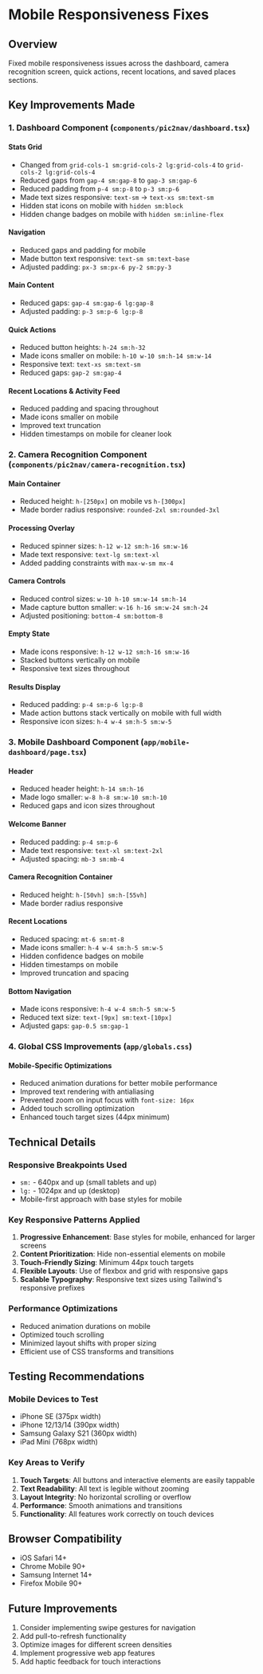 # Mobile Responsiveness Fixes

## Overview
Fixed mobile responsiveness issues across the dashboard, camera recognition screen, quick actions, recent locations, and saved places sections.

## Key Improvements Made

### 1. Dashboard Component (`components/pic2nav/dashboard.tsx`)

#### Stats Grid
- Changed from `grid-cols-1 sm:grid-cols-2 lg:grid-cols-4` to `grid-cols-2 lg:grid-cols-4`
- Reduced gaps from `gap-4 sm:gap-8` to `gap-3 sm:gap-6`
- Reduced padding from `p-4 sm:p-8` to `p-3 sm:p-6`
- Made text sizes responsive: `text-sm` → `text-xs sm:text-sm`
- Hidden stat icons on mobile with `hidden sm:block`
- Hidden change badges on mobile with `hidden sm:inline-flex`

#### Navigation
- Reduced gaps and padding for mobile
- Made button text responsive: `text-sm sm:text-base`
- Adjusted padding: `px-3 sm:px-6 py-2 sm:py-3`

#### Main Content
- Reduced gaps: `gap-4 sm:gap-6 lg:gap-8`
- Adjusted padding: `p-3 sm:p-6 lg:p-8`

#### Quick Actions
- Reduced button heights: `h-24 sm:h-32`
- Made icons smaller on mobile: `h-10 w-10 sm:h-14 sm:w-14`
- Responsive text: `text-xs sm:text-sm`
- Reduced gaps: `gap-2 sm:gap-4`

#### Recent Locations & Activity Feed
- Reduced padding and spacing throughout
- Made icons smaller on mobile
- Improved text truncation
- Hidden timestamps on mobile for cleaner look

### 2. Camera Recognition Component (`components/pic2nav/camera-recognition.tsx`)

#### Main Container
- Reduced height: `h-[250px]` on mobile vs `h-[300px]`
- Made border radius responsive: `rounded-2xl sm:rounded-3xl`

#### Processing Overlay
- Reduced spinner sizes: `h-12 w-12 sm:h-16 sm:w-16`
- Made text responsive: `text-lg sm:text-xl`
- Added padding constraints with `max-w-sm mx-4`

#### Camera Controls
- Reduced control sizes: `w-10 h-10 sm:w-14 sm:h-14`
- Made capture button smaller: `w-16 h-16 sm:w-24 sm:h-24`
- Adjusted positioning: `bottom-4 sm:bottom-8`

#### Empty State
- Made icons responsive: `h-12 w-12 sm:h-16 sm:w-16`
- Stacked buttons vertically on mobile
- Responsive text sizes throughout

#### Results Display
- Reduced padding: `p-4 sm:p-6 lg:p-8`
- Made action buttons stack vertically on mobile with full width
- Responsive icon sizes: `h-4 w-4 sm:h-5 sm:w-5`

### 3. Mobile Dashboard Component (`app/mobile-dashboard/page.tsx`)

#### Header
- Reduced header height: `h-14 sm:h-16`
- Made logo smaller: `w-8 h-8 sm:w-10 sm:h-10`
- Reduced gaps and icon sizes throughout

#### Welcome Banner
- Reduced padding: `p-4 sm:p-6`
- Made text responsive: `text-xl sm:text-2xl`
- Adjusted spacing: `mb-3 sm:mb-4`

#### Camera Recognition Container
- Reduced height: `h-[50vh] sm:h-[55vh]`
- Made border radius responsive

#### Recent Locations
- Reduced spacing: `mt-6 sm:mt-8`
- Made icons smaller: `h-4 w-4 sm:h-5 sm:w-5`
- Hidden confidence badges on mobile
- Hidden timestamps on mobile
- Improved truncation and spacing

#### Bottom Navigation
- Made icons responsive: `h-4 w-4 sm:h-5 sm:w-5`
- Reduced text size: `text-[9px] sm:text-[10px]`
- Adjusted gaps: `gap-0.5 sm:gap-1`

### 4. Global CSS Improvements (`app/globals.css`)

#### Mobile-Specific Optimizations
- Reduced animation durations for better mobile performance
- Improved text rendering with antialiasing
- Prevented zoom on input focus with `font-size: 16px`
- Added touch scrolling optimization
- Enhanced touch target sizes (44px minimum)

## Technical Details

### Responsive Breakpoints Used
- `sm:` - 640px and up (small tablets and up)
- `lg:` - 1024px and up (desktop)
- Mobile-first approach with base styles for mobile

### Key Responsive Patterns Applied
1. **Progressive Enhancement**: Base styles for mobile, enhanced for larger screens
2. **Content Prioritization**: Hide non-essential elements on mobile
3. **Touch-Friendly Sizing**: Minimum 44px touch targets
4. **Flexible Layouts**: Use of flexbox and grid with responsive gaps
5. **Scalable Typography**: Responsive text sizes using Tailwind's responsive prefixes

### Performance Optimizations
- Reduced animation durations on mobile
- Optimized touch scrolling
- Minimized layout shifts with proper sizing
- Efficient use of CSS transforms and transitions

## Testing Recommendations

### Mobile Devices to Test
- iPhone SE (375px width)
- iPhone 12/13/14 (390px width)
- Samsung Galaxy S21 (360px width)
- iPad Mini (768px width)

### Key Areas to Verify
1. **Touch Targets**: All buttons and interactive elements are easily tappable
2. **Text Readability**: All text is legible without zooming
3. **Layout Integrity**: No horizontal scrolling or overflow
4. **Performance**: Smooth animations and transitions
5. **Functionality**: All features work correctly on touch devices

## Browser Compatibility
- iOS Safari 14+
- Chrome Mobile 90+
- Samsung Internet 14+
- Firefox Mobile 90+

## Future Improvements
1. Consider implementing swipe gestures for navigation
2. Add pull-to-refresh functionality
3. Optimize images for different screen densities
4. Implement progressive web app features
5. Add haptic feedback for touch interactions